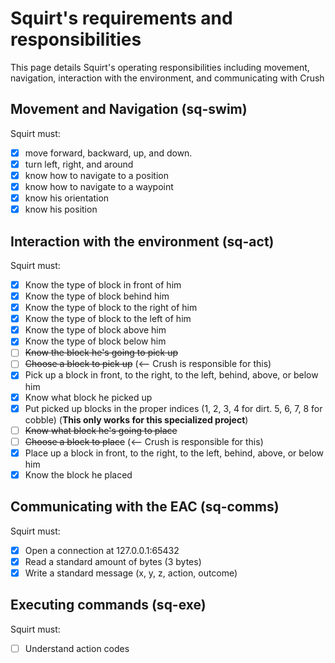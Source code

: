 # Squirt's requirements and responsibilities
This page details Squirt's operating responsibilities including movement, navigation, interaction with the environment, and communicating with Crush

## Movement and Navigation (sq-swim)
Squirt must: 
- [x] move forward, backward, up, and down. 
- [x] turn left, right, and around
- [x] know how to navigate to a position
- [x] know how to navigate to a waypoint
- [x] know his orientation
- [x] know his position

## Interaction with the environment (sq-act)
Squirt must:
- [x] Know the type of block in front of him
- [x] Know the type of block behind him
- [x] Know the type of block to the right of him
- [x] Know the type of block to the left of him
- [x] Know the type of block above him
- [x] Know the type of block below him
- [ ] ~~Know the block he's going to pick up~~
- [ ] ~~Choose a block to pick up~~ (<-- Crush is responsible for this)
- [x] Pick up a block in front, to the right, to the left, behind, above, or below him
- [x] Know what block he picked up
- [x] Put picked up blocks in the proper indices (1, 2, 3, 4 for dirt. 5, 6, 7, 8 for cobble) (**This only works for this specialized project**)
- [ ] ~~Know what block he's going to place~~
- [ ] ~~Choose a block to place~~ (<-- Crush is responsible for this)
- [x] Place up a block in front, to the right, to the left, behind, above, or below him
- [x] Know the block he placed

## Communicating with the EAC (sq-comms)
Squirt must:
- [x] Open a connection at 127.0.0.1:65432
- [x] Read a standard amount of bytes (3 bytes)
- [x] Write a standard message (x, y, z, action, outcome)

## Executing commands (sq-exe)
Squirt must:
- [ ] Understand action codes
